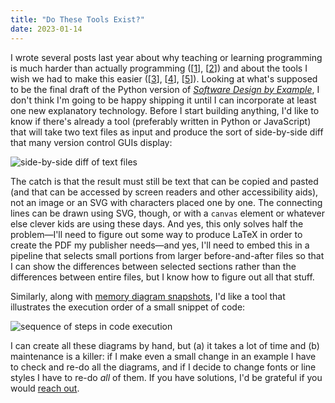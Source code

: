 ```yaml
---
title: "Do These Tools Exist?"
date: 2023-01-14
---
```


I wrote several posts last year about why teaching or learning programming
is much harder than actually programming ([[1][third-dimension]], [[2][debuggable-explanations]])
and about the tools I wish we had to make this easier
([[3][code-in-textbooks]], [[4][memory-diagram]], [[5][explain-code]]).
Looking at what's supposed to be the final draft of the Python version of [*Software Design by Example*][sdxjs],
I don't think I'm going to be happy shipping it
until I can incorporate at least one new explanatory technology.
Before I start building anything,
I'd like to know if there's already a tool
(preferably written in Python or JavaScript)
that will take two text files as input
and produce the sort of side-by-side diff that many version control GUIs display:

<img src="@root/files/2023/diff-lineup.svg" alt="side-by-side diff of text files" class="centered">

The catch is that the result must still be text that can be copied and pasted
(and that can be accessed by screen readers and other accessibility aids),
not an image or an SVG with characters placed one by one.
The connecting lines can be drawn using SVG, though,
or with a `canvas` element or whatever else clever kids are using these days.
And yes,
this only solves half the problem—I'll need to figure out
some way to produce LaTeX in order to create the PDF my publisher needs—and yes,
I'll need to embed this in a pipeline that selects small portions from larger before-and-after files
so that I can show the differences between selected sections
rather than the differences between entire files,
but I know how to figure out all that stuff.

Similarly,
along with [memory diagram snapshots][memory-diagram],
I'd like a tool that illustrates the execution order of a small snippet of code:

<img src="@root/files/2023/sequence-of-steps.svg" alt="sequence of steps in code execution" class="centered">

I can create all these diagrams by hand,
but (a) it takes a lot of time
and (b) maintenance is a killer:
if I make even a small change in an example I have to check and re-do all the diagrams,
and if I decide to change fonts or line styles I have to re-do *all* of them.
If you have solutions,
I'd be grateful if you would [reach out][email].

[debuggable-explanations]: @root/2022/11/18/debuggable-explanations/
[code-in-textbooks]: @root/2022/11/30/what-i-want-for-code-in-textbooks/
[memory-diagram]: @root/2022/12/04/i-want-a-memory-diagram-generator/
[third-dimension]: @root/2022/12/14/teaching-in-the-third-dimension/
[explain-code]: @root/2022/12/28/ways-to-explain-code/
[sdxjs]: @root/sdxjs/
[email]: mailto:gvwilson@third-bit.com
